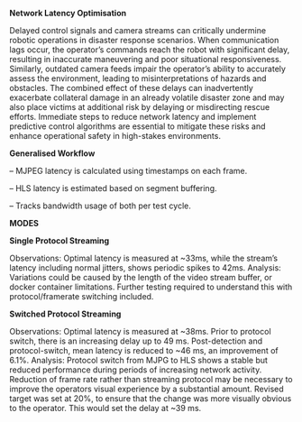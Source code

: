 **Network Latency Optimisation**

Delayed control signals and camera streams can critically undermine robotic operations in disaster response scenarios. When communication lags occur, the operator’s commands reach the robot with significant delay, resulting in inaccurate maneuvering and poor situational responsiveness. Similarly, outdated camera feeds impair the operator’s ability to accurately assess the environment, leading to misinterpretations of hazards and obstacles. The combined effect of these delays can inadvertently exacerbate collateral damage in an already volatile disaster zone and may also place victims at additional risk by delaying or misdirecting rescue efforts. Immediate steps to reduce network latency and implement predictive control algorithms are essential to mitigate these risks and enhance operational safety in high-stakes environments.

**Generalised Workflow**

– MJPEG latency is calculated using timestamps on each frame.

– HLS latency is estimated based on segment buffering.

– Tracks bandwidth usage of both per test cycle.


**MODES**

**Single Protocol Streaming**

Observations: Optimal latency is measured at ~33ms, while the stream’s latency including normal jitters, shows periodic spikes to 42ms.
Analysis: Variations could be caused by the length of the video stream buffer, or docker container limitations. Further testing required to understand this with protocol/framerate switching included.

**Switched Protocol Streaming**

Observations: Optimal latency is measured at ~38ms. Prior to protocol switch, there is an increasing delay up to 49 ms. Post-detection and protocol-switch, mean latency is reduced to ~46 ms, an improvement of 6.1%.
Analysis: Protocol switch from MJPG to HLS shows a stable but reduced performance during periods of increasing network activity.
Reduction of frame rate rather than streaming protocol may be necessary to improve the operators visual experience by a substantial amount. Revised target was set at 20%, to ensure that the change was more visually obvious to the operator. This would set the delay at ~39 ms.
